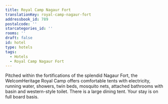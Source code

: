 ```yaml
---
title: Royal Camp Nagaur Fort
translationKey: royal-camp-nagaur-fort
addressbook_id: 789
postalcode: ''
starcategories_id: ''
rooms: ''
draft: false
id: hotel
type: hotels
tags:
  - Hotels
  - Royal Camp Nagaur Fort
---
```

Pitched within the fortifications of the splendid Nagaur Fort, the WelcomHeritage Royal Camp offers comfortable tents with electricity, running water, showers, twin beds, mosquito nets, attached bathrooms with basin and western-style toilet. There is a large dining tent. Your stay is on full board basis.